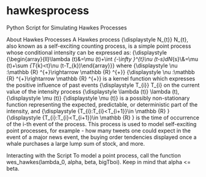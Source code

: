 # hawkesprocess
Python Script for Simulating Hawkes Processes

About Hawkes Processes
A Hawkes process {\displaystyle N_{t}} N_{t}, also known as a self-exciting counting process, is a simple point process whose conditional intensity can be expressed as:
{\displaystyle {\begin{array}{ll}\lambda (t)&=\mu (t)+\int _{-\infty }^{t}\nu (t-s)dN_{s}\\&=\mu (t)+\sum _{T_{k}<t}\nu (t-T_{k})\end{array}}}
where {\displaystyle \nu :\mathbb {R} ^{+}\rightarrow \mathbb {R} ^{+}} {\displaystyle \nu :\mathbb {R} ^{+}\rightarrow \mathbb {R} ^{+}} is a kernel function which expresses the positive influence of past events {\displaystyle T_{i}} T_{i} on the current value of the intensity process {\displaystyle \lambda (t)} \lambda (t), {\displaystyle \mu (t)} {\displaystyle \mu (t)} is a possibly non-stationary function representing the expected, predictable, or deterministic part of the intensity, and {\displaystyle \{T_{i}:T_{i}<T_{i+1}\}\in \mathbb {R} } {\displaystyle \{T_{i}:T_{i}<T_{i+1}\}\in \mathbb {R} } is the time of occurrence of the i-th event of the process. 
This process is used to model self-exciting point processes, for example - how many tweets one could expect in the event of a major news event, the buying order tendencies displayed once a whale purchases a large lump sum of stock, and more. 

Interacting with the Script
To model a point process, call the function wes_hawkes(lambda_0, alpha, beta, bigTboi). Keep in mind that alpha <= beta. 

